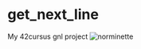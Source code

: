 # get_next_line
My 42cursus gnl project
![norminette](https://github.com/TheRealHoko/get_next_line/workflows/main/badge.svg)
